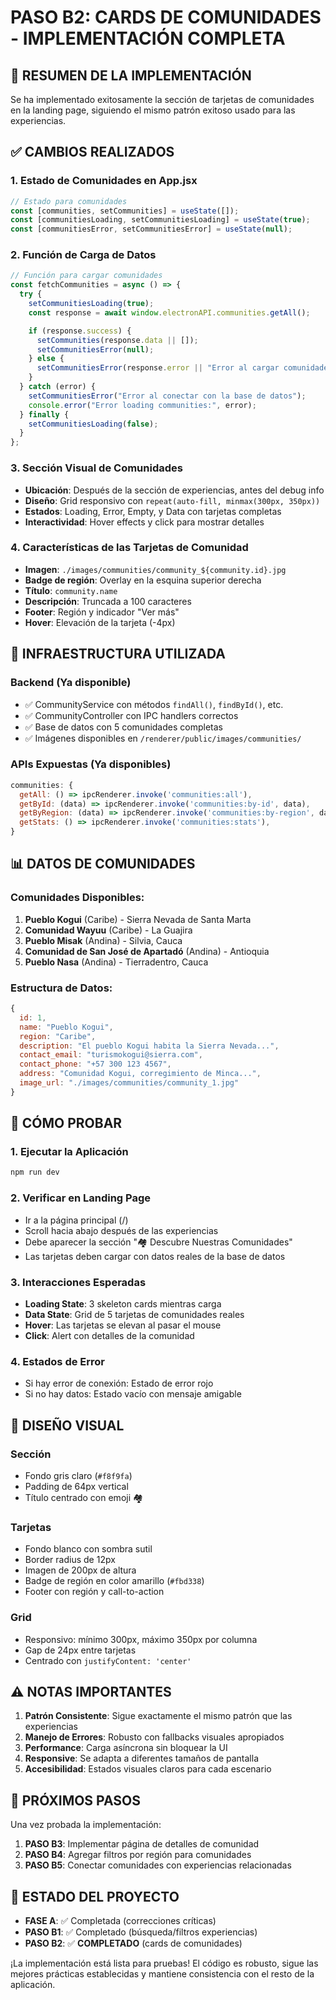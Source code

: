 # PASO B2: CARDS DE COMUNIDADES - IMPLEMENTACIÓN COMPLETA

## 🎯 RESUMEN DE LA IMPLEMENTACIÓN

Se ha implementado exitosamente la sección de tarjetas de comunidades en la landing page, siguiendo el mismo patrón exitoso usado para las experiencias.

## ✅ CAMBIOS REALIZADOS

### 1. **Estado de Comunidades en App.jsx**

```javascript
// Estado para comunidades
const [communities, setCommunities] = useState([]);
const [communitiesLoading, setCommunitiesLoading] = useState(true);
const [communitiesError, setCommunitiesError] = useState(null);
```

### 2. **Función de Carga de Datos**

```javascript
// Función para cargar comunidades
const fetchCommunities = async () => {
  try {
    setCommunitiesLoading(true);
    const response = await window.electronAPI.communities.getAll();

    if (response.success) {
      setCommunities(response.data || []);
      setCommunitiesError(null);
    } else {
      setCommunitiesError(response.error || "Error al cargar comunidades");
    }
  } catch (error) {
    setCommunitiesError("Error al conectar con la base de datos");
    console.error("Error loading communities:", error);
  } finally {
    setCommunitiesLoading(false);
  }
};
```

### 3. **Sección Visual de Comunidades**

- **Ubicación**: Después de la sección de experiencias, antes del debug info
- **Diseño**: Grid responsivo con `repeat(auto-fill, minmax(300px, 350px))`
- **Estados**: Loading, Error, Empty, y Data con tarjetas completas
- **Interactividad**: Hover effects y click para mostrar detalles

### 4. **Características de las Tarjetas de Comunidad**

- **Imagen**: `./images/communities/community_${community.id}.jpg`
- **Badge de región**: Overlay en la esquina superior derecha
- **Título**: `community.name`
- **Descripción**: Truncada a 100 caracteres
- **Footer**: Región y indicador "Ver más"
- **Hover**: Elevación de la tarjeta (-4px)

## 🔧 INFRAESTRUCTURA UTILIZADA

### **Backend (Ya disponible)**

- ✅ CommunityService con métodos `findAll()`, `findById()`, etc.
- ✅ CommunityController con IPC handlers correctos
- ✅ Base de datos con 5 comunidades completas
- ✅ Imágenes disponibles en `/renderer/public/images/communities/`

### **APIs Expuestas (Ya disponibles)**

```javascript
communities: {
  getAll: () => ipcRenderer.invoke('communities:all'),
  getById: (data) => ipcRenderer.invoke('communities:by-id', data),
  getByRegion: (data) => ipcRenderer.invoke('communities:by-region', data),
  getStats: () => ipcRenderer.invoke('communities:stats'),
}
```

## 📊 DATOS DE COMUNIDADES

### **Comunidades Disponibles:**

1. **Pueblo Kogui** (Caribe) - Sierra Nevada de Santa Marta
2. **Comunidad Wayuu** (Caribe) - La Guajira
3. **Pueblo Misak** (Andina) - Silvia, Cauca
4. **Comunidad de San José de Apartadó** (Andina) - Antioquia
5. **Pueblo Nasa** (Andina) - Tierradentro, Cauca

### **Estructura de Datos:**

```javascript
{
  id: 1,
  name: "Pueblo Kogui",
  region: "Caribe",
  description: "El pueblo Kogui habita la Sierra Nevada...",
  contact_email: "turismokogui@sierra.com",
  contact_phone: "+57 300 123 4567",
  address: "Comunidad Kogui, corregimiento de Minca...",
  image_url: "./images/communities/community_1.jpg"
}
```

## 🚀 CÓMO PROBAR

### **1. Ejecutar la Aplicación**

```bash
npm run dev
```

### **2. Verificar en Landing Page**

- Ir a la página principal (/)
- Scroll hacia abajo después de las experiencias
- Debe aparecer la sección "🏘️ Descubre Nuestras Comunidades"
- Las tarjetas deben cargar con datos reales de la base de datos

### **3. Interacciones Esperadas**

- **Loading State**: 3 skeleton cards mientras carga
- **Data State**: Grid de 5 tarjetas de comunidades reales
- **Hover**: Las tarjetas se elevan al pasar el mouse
- **Click**: Alert con detalles de la comunidad

### **4. Estados de Error**

- Si hay error de conexión: Estado de error rojo
- Si no hay datos: Estado vacío con mensaje amigable

## 🎨 DISEÑO VISUAL

### **Sección**

- Fondo gris claro (`#f8f9fa`)
- Padding de 64px vertical
- Título centrado con emoji 🏘️

### **Tarjetas**

- Fondo blanco con sombra sutil
- Border radius de 12px
- Imagen de 200px de altura
- Badge de región en color amarillo (`#fbd338`)
- Footer con región y call-to-action

### **Grid**

- Responsivo: mínimo 300px, máximo 350px por columna
- Gap de 24px entre tarjetas
- Centrado con `justifyContent: 'center'`

## ⚠️ NOTAS IMPORTANTES

1. **Patrón Consistente**: Sigue exactamente el mismo patrón que las experiencias
2. **Manejo de Errores**: Robusto con fallbacks visuales apropiados
3. **Performance**: Carga asíncrona sin bloquear la UI
4. **Responsive**: Se adapta a diferentes tamaños de pantalla
5. **Accesibilidad**: Estados visuales claros para cada escenario

## 🔄 PRÓXIMOS PASOS

Una vez probada la implementación:

1. **PASO B3**: Implementar página de detalles de comunidad
2. **PASO B4**: Agregar filtros por región para comunidades
3. **PASO B5**: Conectar comunidades con experiencias relacionadas

## 🎉 ESTADO DEL PROYECTO

- **FASE A**: ✅ Completada (correcciones críticas)
- **PASO B1**: ✅ Completado (búsqueda/filtros experiencias)
- **PASO B2**: ✅ **COMPLETADO** (cards de comunidades)

¡La implementación está lista para pruebas! El código es robusto, sigue las mejores prácticas establecidas y mantiene consistencia con el resto de la aplicación.
